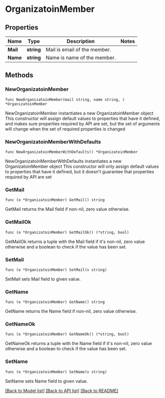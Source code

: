 # OrganizatoinMember

## Properties

Name | Type | Description | Notes
------------ | ------------- | ------------- | -------------
**Mail** | **string** | Mail is email of the member. | 
**Name** | **string** | Name is name of the member. | 

## Methods

### NewOrganizatoinMember

`func NewOrganizatoinMember(mail string, name string, ) *OrganizatoinMember`

NewOrganizatoinMember instantiates a new OrganizatoinMember object
This constructor will assign default values to properties that have it defined,
and makes sure properties required by API are set, but the set of arguments
will change when the set of required properties is changed

### NewOrganizatoinMemberWithDefaults

`func NewOrganizatoinMemberWithDefaults() *OrganizatoinMember`

NewOrganizatoinMemberWithDefaults instantiates a new OrganizatoinMember object
This constructor will only assign default values to properties that have it defined,
but it doesn't guarantee that properties required by API are set

### GetMail

`func (o *OrganizatoinMember) GetMail() string`

GetMail returns the Mail field if non-nil, zero value otherwise.

### GetMailOk

`func (o *OrganizatoinMember) GetMailOk() (*string, bool)`

GetMailOk returns a tuple with the Mail field if it's non-nil, zero value otherwise
and a boolean to check if the value has been set.

### SetMail

`func (o *OrganizatoinMember) SetMail(v string)`

SetMail sets Mail field to given value.


### GetName

`func (o *OrganizatoinMember) GetName() string`

GetName returns the Name field if non-nil, zero value otherwise.

### GetNameOk

`func (o *OrganizatoinMember) GetNameOk() (*string, bool)`

GetNameOk returns a tuple with the Name field if it's non-nil, zero value otherwise
and a boolean to check if the value has been set.

### SetName

`func (o *OrganizatoinMember) SetName(v string)`

SetName sets Name field to given value.



[[Back to Model list]](../README.md#documentation-for-models) [[Back to API list]](../README.md#documentation-for-api-endpoints) [[Back to README]](../README.md)


